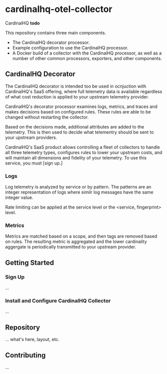 # cardinalhq-otel-collector

CardinalHQ **todo**

This repository contains three main components.

* The CardinalHQ decorator processor.
* Example configuration to use the CardinalHQ processor.
* A Docker build of a collector with the CardinalHQ processor, as well as
  a number of other common processors, exporters, and other components.

## CardinalHQ Decorator

The CardinalHQ decorator is intended too be used in ocnjuction with CardinalHQ's
SaaS offering, where full telemetry data is available regardless of what
cost reduction is applied to your upstream telemetry provider.

CardinalHQ's decorator processor examines logs, metrics, and traces and
makes decisions based on configured rules.  These rules are able to
be changed without restarting the collector.

Based on the decisions made, additional attributes are added to the
telemetry.  This is then used to decide what telementry should be sent
to your upstream providers.

CardinalHQ's SaaS product allows controlling a fleet of collectors
to handle all three telemetry types, configures rules to lower your
upstream costs, and will maintain all dimensions and fidelity of your
telemetry.  To use this service, you must [sign up.]

### Logs

Log telemetry is analyzed by service or by pattern.  The patterns
are an integer representation of logs where similr log messages
have the same integer value.

Rate limiting can be applied at the service level or the <service, fingerprint>
level.


### Metrics

Metrics are matched based on a scope, and then tags are removed based on rules.
The resulting metric is aggregated and the lower cardinality aggergate is
periodically transmitted to your upstream provider.


## Getting Started

### Sign Up

...

### Install and Configure CardinalHQ Collector

...



## Repository

... what's here, layout, etc.

## Contributing

...
